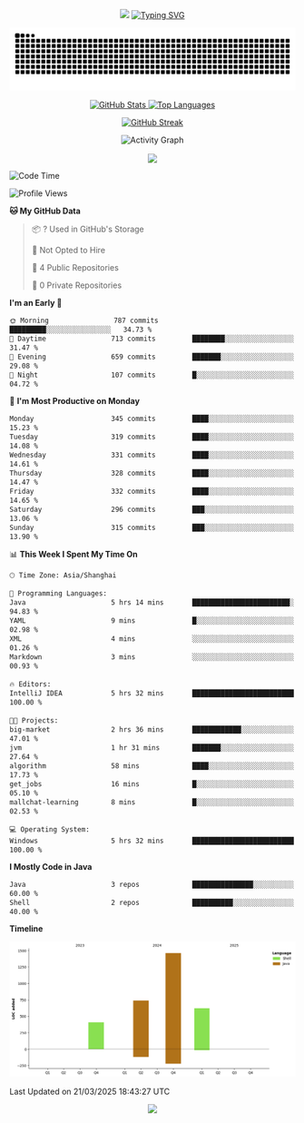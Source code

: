 <!-- -->

<p align="center">
<img src="https://capsule-render.vercel.app/api?type=waving&color=timeGradient&height=300&&section=header&text=HI%20THEME!&fontSize=90&fontAlign=50&fontAlignY=30&desc=I%20am%20AlfonsoKevin!&descAlign=50&descSize=30&descAlignY=60&animation=twinkling" />
    <a align="center" href="https://www.kaijavademo.top/"><img src="https://readme-typing-svg.demolab.com?font=Fira+Code&center=true&pause=1000&width=435&lines=Welcome+to+my+GitHub+profile+page!;%E6%AC%A2%E8%BF%8E%E6%9D%A5%E5%88%B0%E6%88%91%E7%9A%84GitHub%E4%B8%BB%E9%A1%B5%EF%BC%81" alt="Typing SVG" height=200 /> </a>
</p>
 <p align="center"><img src="https://raw.githubusercontent.com/AlfonsoKevin/AlfonsoKevin/output/github-contribution-grid-snake.svg"></p>

</p>


<p align="center" >
  <a href="https://github.com/AlfonsoKevin">  
    <img src="https://github-readme-stats.vercel.app/api/?username=AlfonsoKevin&layout=compact&border_radius=20" width="400"  alt="GitHub Stats" />
  </a>
  <a href="https://www.kaijavademo.top/">
    <img src="https://github-readme-stats.vercel.app/api/top-langs/?username=AlfonsoKevin&layout=compact&border_radius=20" width=400 alt="Top Languages"/>
  </a>
</p>


<p align="center">
    <a href="https://github.com/AlfonsoKevin">
    <img src="https://streak-stats.demolab.com?user=AlfonsoKevin&theme=transparent&hide_border=false%C2%A0%C2%A0%E5%81%87&short_numbers=false%C2%A0%C2%A0%E5%81%87&card_width=595&card_height=234" height="400"  alt="GitHub Streak" />
    </a>
</p>



<p align="center">
    <img width="800" src="https://github-readme-activity-graph.vercel.app/graph?username=AlfonsoKevin&theme=github-compact&hide_border=true&area=true&from=2024-06-01&to=2024-12-31&grid=false&custom_title=Activity%20Graph" alt="Activity Graph" title="Activity Graph" />
</p> 




<p align="center">
	<img align="center" src="https://skillicons.dev/icons?i=idea,java,mysql,redis,spring,rocket,html,css,js,react,linux,py,c,clion,docker,md,stackoverflow&theme=light" />    
</p>


<!--START_SECTION:waka-->
![Code Time](http://img.shields.io/badge/Code%20Time-58%20hrs%2015%20mins-blue)

![Profile Views](http://img.shields.io/badge/Profile%20Views-87-blue)

**🐱 My GitHub Data** 

> 📦 ? Used in GitHub's Storage 
 > 
> 🚫 Not Opted to Hire
 > 
> 📜 4 Public Repositories 
 > 
> 🔑 0 Private Repositories 
 > 
**I'm an Early 🐤** 

```text
🌞 Morning                787 commits         █████████░░░░░░░░░░░░░░░░   34.73 % 
🌆 Daytime                713 commits         ████████░░░░░░░░░░░░░░░░░   31.47 % 
🌃 Evening                659 commits         ███████░░░░░░░░░░░░░░░░░░   29.08 % 
🌙 Night                  107 commits         █░░░░░░░░░░░░░░░░░░░░░░░░   04.72 % 
```
📅 **I'm Most Productive on Monday** 

```text
Monday                   345 commits         ████░░░░░░░░░░░░░░░░░░░░░   15.23 % 
Tuesday                  319 commits         ████░░░░░░░░░░░░░░░░░░░░░   14.08 % 
Wednesday                331 commits         ████░░░░░░░░░░░░░░░░░░░░░   14.61 % 
Thursday                 328 commits         ████░░░░░░░░░░░░░░░░░░░░░   14.47 % 
Friday                   332 commits         ████░░░░░░░░░░░░░░░░░░░░░   14.65 % 
Saturday                 296 commits         ███░░░░░░░░░░░░░░░░░░░░░░   13.06 % 
Sunday                   315 commits         ███░░░░░░░░░░░░░░░░░░░░░░   13.90 % 
```


📊 **This Week I Spent My Time On** 

```text
🕑︎ Time Zone: Asia/Shanghai

💬 Programming Languages: 
Java                     5 hrs 14 mins       ████████████████████████░   94.83 % 
YAML                     9 mins              █░░░░░░░░░░░░░░░░░░░░░░░░   02.98 % 
XML                      4 mins              ░░░░░░░░░░░░░░░░░░░░░░░░░   01.26 % 
Markdown                 3 mins              ░░░░░░░░░░░░░░░░░░░░░░░░░   00.93 % 

🔥 Editors: 
IntelliJ IDEA            5 hrs 32 mins       █████████████████████████   100.00 % 

🐱‍💻 Projects: 
big-market               2 hrs 36 mins       ████████████░░░░░░░░░░░░░   47.01 % 
jvm                      1 hr 31 mins        ███████░░░░░░░░░░░░░░░░░░   27.64 % 
algorithm                58 mins             ████░░░░░░░░░░░░░░░░░░░░░   17.73 % 
get_jobs                 16 mins             █░░░░░░░░░░░░░░░░░░░░░░░░   05.10 % 
mallchat-learning        8 mins              █░░░░░░░░░░░░░░░░░░░░░░░░   02.53 % 

💻 Operating System: 
Windows                  5 hrs 32 mins       █████████████████████████   100.00 % 
```

**I Mostly Code in Java** 

```text
Java                     3 repos             ███████████████░░░░░░░░░░   60.00 % 
Shell                    2 repos             ██████████░░░░░░░░░░░░░░░   40.00 % 
```



**Timeline**

![Lines of Code chart](https://raw.githubusercontent.com/AlfonsoKevin/AlfonsoKevin/main/assets/bar_graph.png)


 Last Updated on 21/03/2025 18:43:27 UTC
<!--END_SECTION:waka-->

<p align="center">
    <a href="https://github.com/AlfonsoKevin"></a><img src="https://img.shields.io/badge/GitHub-grey?logo=github" />
</p>
